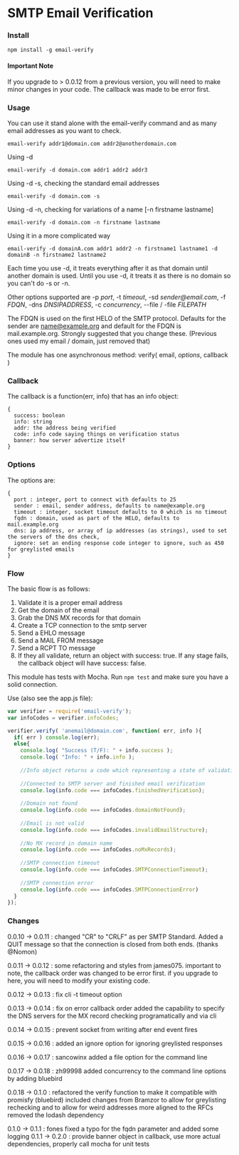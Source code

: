 # SMTP Email Verification

### Install

```
npm install -g email-verify
```

#### Important Note

If you upgrade to > 0.0.12 from a previous version, you will need to make minor changes in your code. The callback was made to be error first.

### Usage
You can use it stand alone with the email-verify command and as many email addresses as you want to check.

```
email-verify addr1@domain.com addr2@anotherdomain.com
```

Using -d

```
email-verify -d domain.com addr1 addr2 addr3
```

Using -d -s, checking the standard email addresses

```
email-verify -d domain.com -s
```

Using -d -n, checking for variations of a name [-n firstname lastname]

```
email-verify -d domain.com -n firstname lastname
```

Using it in a more complicated way

```
email-verify -d domainA.com addr1 addr2 -n firstname1 lastname1 -d domainB -n firstname2 lastname2
```

Each time you use -d, it treats everything after it as that domain until another domain is used. Until you use -d, it treats it as there is no domain so you can't do -s or -n.

Other options supported are -p _port_, -t _timeout_, -sd _sender@email.com_, -f _FDQN_, -dns _DNSIPADDRESS_, -c _concurrency_, --file / -file _FILEPATH_

The FDQN is used on the first HELO of the SMTP protocol. Defaults for the sender are name@example.org and default for the FDQN is mail.example.org. Strongly suggested that you change these. (Previous ones used my email / domain, just removed that)



The module has one asynchronous method: verify( email, _options_, callback )

### Callback
The callback is a function(err, info) that has an info object:
```
{
  success: boolean
  info: string
  addr: the address being verified
  code: info code saying things on verification status
  banner: how server advertize itself
}
```

### Options
The options are:
```
{
  port : integer, port to connect with defaults to 25
  sender : email, sender address, defaults to name@example.org
  timeout : integer, socket timeout defaults to 0 which is no timeout
  fqdn : domain, used as part of the HELO, defaults to mail.example.org
  dns: ip address, or array of ip addresses (as strings), used to set the servers of the dns check,
  ignore: set an ending response code integer to ignore, such as 450 for greylisted emails
}
```

### Flow

The basic flow is as follows:

1. Validate it is a proper email address
2. Get the domain of the email
3. Grab the DNS MX records for that domain
4. Create a TCP connection to the smtp server
5. Send a EHLO message
6. Send a MAIL FROM message
7. Send a RCPT TO message
8. If they all validate, return an object with success: true. If any stage fails, the callback object will have success: false.

This module has tests with Mocha. Run `npm test` and make sure you have a solid connection.

Use (also see the app.js file):

```javascript
var verifier = require('email-verify');
var infoCodes = verifier.infoCodes;

verifier.verify( 'anemail@domain.com', function( err, info ){
  if( err ) console.log(err);
  else{
    console.log( "Success (T/F): " + info.success );
    console.log( "Info: " + info.info );
    
    //Info object returns a code which representing a state of validation:
    
    //Connected to SMTP server and finished email verification
    console.log(info.code === infoCodes.finishedVerification);
    
    //Domain not found
    console.log(info.code === infoCodes.domainNotFound);
    
    //Email is not valid
    console.log(info.code === infoCodes.invalidEmailStructure);
    
    //No MX record in domain name
    console.log(info.code === infoCodes.noMxRecords);
    
    //SMTP connection timeout
    console.log(info.code === infoCodes.SMTPConnectionTimeout);
    
    //SMTP connection error
    console.log(info.code === infoCodes.SMTPConnectionError)
  }
});
```

### Changes
0.0.10 -> 0.0.11 : changed "CR" to "CRLF" as per SMTP Standard. Added a QUIT message so that the connection is closed from both ends. (thanks @Nomon)

0.0.11 -> 0.0.12 : some refactoring and styles from james075. important to note, the callback order was changed to be error first. if you upgrade to here, you will need to modify your existing code.

0.0.12 -> 0.0.13 : fix cli -t timeout option

0.0.13 -> 0.0.14 : fix on error callback order
                   added the capability to specify the DNS servers for the MX record checking programatically and via cli

0.0.14 -> 0.0.15 : prevent socket from writing after end event fires

0.0.15 -> 0.0.16 : added an ignore option for ignoring greylisted responses

0.0.16 -> 0.0.17 : sancowinx added a file option for the command line

0.0.17 -> 0.0.18 : zh99998 added concurrency to the command line options by adding bluebird

0.0.18 -> 0.1.0  : refactored the verify function to make it compatible with promisfy (bluebird)
                   included changes from Bramzor to allow for greylisting rechecking and to allow for weird addresses more aligned to the RFCs
                   removed the lodash dependency

0.1.0 -> 0.1.1   : fones fixed a typo for the fqdn parameter and added some logging
0.1.1 -> 0.2.0   : provide banner object in callback, use more actual dependencies, properly call mocha for unit tests